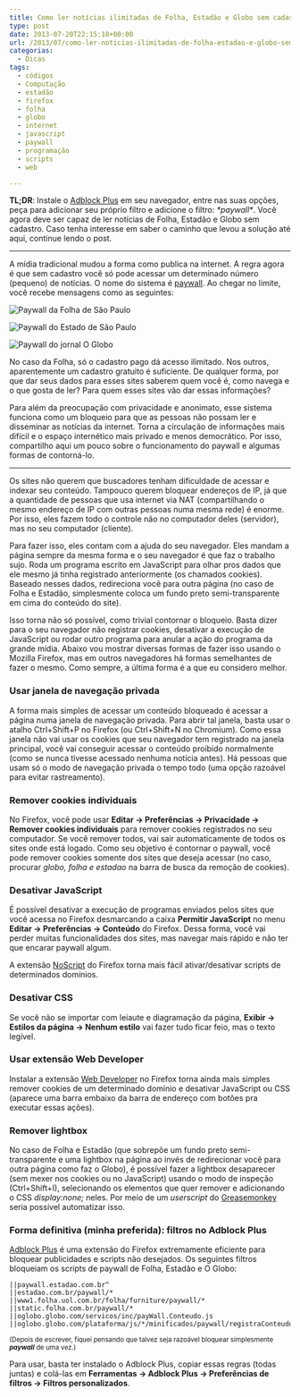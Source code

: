```yaml
---
title: Como ler notícias ilimitadas de Folha, Estadão e Globo sem cadastro
type: post
date: 2013-07-20T22:15:18+00:00
url: /2013/07/como-ler-noticias-ilimitadas-de-folha-estadao-e-globo-sem-cadastro/
categorias:
  - Dicas
tags:
  - códigos
  - Computação
  - estadão
  - firefox
  - folha
  - globo
  - internet
  - javascript
  - paywall
  - programação
  - scripts
  - web

---
```

**TL;DR**: Instale o [Adblock Plus][1] em seu navegador, entre nas suas opções, peça para adicionar seu próprio filtro e adicione o filtro: _\*paywall\*_. Você agora deve ser capaz de ler notícias de Folha, Estadão e Globo sem cadastro. Caso tenha interesse em saber o caminho que levou a solução até aqui, continue lendo o post.

* * *

A mídia tradicional mudou a forma como publica na internet. A regra agora é que sem cadastro você só pode acessar um determinado número (pequeno) de notícias. O nome do sistema é [paywall][2]. Ao chegar no limite, você recebe mensagens como as seguintes:

![Paywall da Folha de São Paulo](/wp-content/uploads/2013/07/folha.png)

![Paywall do Estado de São Paulo](/wp-content/uploads/2013/07/estadao.png)

![Paywall do jornal O Globo](/wp-content/uploads/2013/07/globo.png)

No caso da Folha, só o cadastro pago dá acesso ilimitado. Nos outros, aparentemente um cadastro gratuito é suficiente. De qualquer forma, por que dar seus dados para esses sites saberem quem você é, como navega e o que gosta de ler? Para quem esses sites vão dar essas informações?

Para além da preocupação com privacidade e anonimato, esse sistema funciona como um bloqueio para que as pessoas não possam ler e disseminar as notícias da internet. Torna a circulação de informações mais difícil e o espaço internético mais privado e menos democrático. Por isso, compartilho aqui um pouco sobre o funcionamento do paywall e algumas formas de contorná-lo.

* * *

Os sites não querem que buscadores tenham dificuldade de acessar e indexar seu conteúdo. Tampouco querem bloquear endereços de IP, já que a quantidade de pessoas que usa internet via NAT (compartilhando o mesmo endereço de IP com outras pessoas numa mesma rede) é enorme. Por isso, eles fazem todo o controle não no computador deles (servidor), mas no seu computador (cliente).

Para fazer isso, eles contam com a ajuda do seu navegador. Eles mandam a página sempre da mesma forma e o seu navegador é que faz o trabalho sujo. Roda um programa escrito em JavaScript para olhar pros dados que ele mesmo já tinha registrado anteriormente (os chamados cookies). Baseado nesses dados, redireciona você para outra página (no caso de Folha e Estadão, simplesmente coloca um fundo preto semi-transparente em cima do conteúdo do site).

Isso torna não só possível, como trivial contornar o bloqueio. Basta dizer para o seu navegador não registrar cookies, desativar a execução de JavaScript ou rodar outro programa para anular a ação do programa da grande mídia. Abaixo vou mostrar diversas formas de fazer isso usando o Mozilla Firefox, mas em outros navegadores há formas semelhantes de fazer o mesmo. Como sempre, a última forma é a que eu considero melhor.

### Usar janela de navegação privada

A forma mais simples de acessar um conteúdo bloqueado é acessar a página numa janela de navegação privada. Para abrir tal janela, basta usar o atalho Ctrl+Shift+P no Firefox (ou Ctrl+Shift+N no Chromium). Como essa janela não vai usar os cookies que seu navegador tem registrado na janela principal, você vai conseguir acessar o conteúdo proibido normalmente (como se nunca tivesse acessado nenhuma notícia antes). Há pessoas que usam só o modo de navegação privada o tempo todo (uma opção razoável para evitar rastreamento).

### Remover cookies individuais

No Firefox, você pode usar **Editar → Preferências → Privacidade → Remover cookies individuais** para remover cookies registrados no seu computador. Se você remover todos, vai sair automaticamente de todos os sites onde está logado. Como seu objetivo é contornar o paywall, você pode remover cookies somente dos sites que deseja acessar (no caso, procurar _globo, folha e estadao_ na barra de busca da remoção de cookies).

### Desativar JavaScript

É possível desativar a execução de programas enviados pelos sites que você acessa no Firefox desmarcando a caixa **Permitir JavaScript** no menu **Editar → Preferências → Conteúdo** do Firefox. Dessa forma, você vai perder muitas funcionalidades dos sites, mas navegar mais rápido e não ter que encarar paywall algum.

A extensão [NoScript][3] do Firefox torna mais fácil ativar/desativar scripts de determinados domínios.

### Desativar CSS

Se você não se importar com leiaute e diagramação da página, **Exibir → Estilos da página → Nenhum estilo** vai fazer tudo ficar feio, mas o texto legível.

### Usar extensão Web Developer

Instalar a extensão [Web Developer][4] no Firefox torna ainda mais simples remover cookies de um determinado domínio e desativar JavaScript ou CSS (aparece uma barra embaixo da barra de endereço com botões pra executar essas ações).

### Remover lightbox

No caso de Folha e Estadão (que sobrepõe um fundo preto semi-transparente e uma lightbox na página ao invés de redirecionar você para outra página como faz o Globo), é possível fazer a lightbox desaparecer (sem mexer nos cookies ou no JavaScript) usando o modo de inspeção (Ctrl+Shift+I), selecionando os elementos que quer remover e adicionando o CSS _display:none;_ neles. Por meio de um _userscript_ do [Greasemonkey][5] seria possível automatizar isso.

### Forma definitiva (minha preferida): filtros no Adblock Plus

[Adblock Plus][6] é uma extensão do Firefox extremamente eficiente para bloquear publicidades e scripts não desejados. Os seguintes filtros bloqueiam os scripts de paywall de Folha, Estadão e O Globo:

```
||paywall.estadao.com.br^
||estadao.com.br/paywall/*
||www1.folha.uol.com.br/folha/furniture/paywall/*
||static.folha.com.br/paywall/*
||oglobo.globo.com/servicos/inc/payWall.Conteudo.js
||oglobo.globo.com/plataforma/js/*/minificados/paywall/registraConteudosLidos.js
```

<small>(Depois de escrever, fiquei pensando que talvez seja razoável bloquear simplesmente <strong>*paywall*</strong> de uma vez.)</small>

Para usar, basta ter instalado o Adblock Plus, copiar essas regras (todas juntas) e colá-las em **Ferramentas → Adblock Plus → Preferências de filtros → Filtros personalizados**.

 [1]: https://adblockplus.org/
 [2]: https://en.wikipedia.org/wiki/Paywall
 [3]: https://addons.mozilla.org/en/firefox/addon/noscript/
 [4]: https://addons.mozilla.org/en-US/firefox/addon/web-developer/
 [5]: https://addons.mozilla.org/en-US/firefox/addon/greasemonkey/
 [6]: https://addons.mozilla.org/en-US/firefox/addon/adblock-plus/

